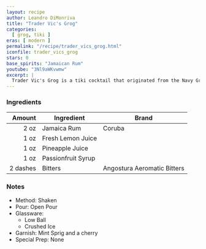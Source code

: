 ```yaml
---
layout: recipe
author: Leandro DiMonriva
title: "Trader Vic's Grog"
categories:
  [ grog, tiki ]
eras: [ modern ]
permalink: "/recipe/trader_vics_grog.html"
iconfile: trader_vics_grog
stars: 0
base_spirits: "Jamaican Rum"
youtube: "3Nl9aWKvwmw"
excerpt: |
  Trader Vic's Grog is a tiki cocktail that originated from the Navy Grog, a rum drink created by Donn Beach. Trader Vic Bergeron, the founder of the Trader Vic's chain, reimagined the Navy Grog.
---
```


### Ingredients

|   Amount | Ingredient         | Brand                       |
| -------: | ------------------ | --------------------------- |
|     2 oz | Jamaica Rum        | Coruba                      |
|     1 oz | Fresh Lemon Juice  |
|     1 oz | Pineapple Juice    |
|     1 oz | Passionfruit Syrup |
| 2 dashes | Bitters            | Angostura Aeromatic Bitters |

### Notes

- Method: Shaken
- Pour: Open Pour
- Glassware:
  - Low Ball
  - Crushed Ice
- Garnish: Mint Sprig and a cherry
- Special Prep: None


